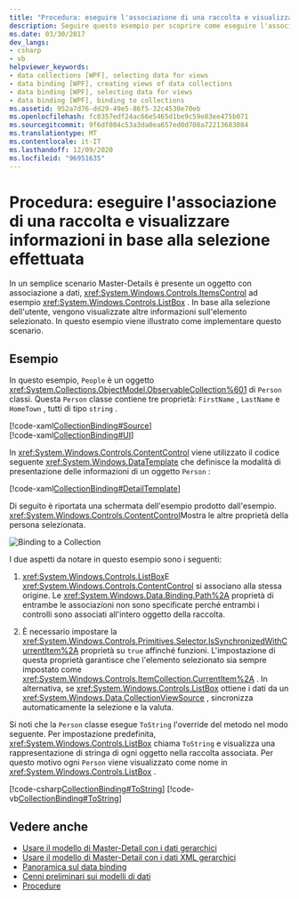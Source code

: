 ```yaml
---
title: "Procedura: eseguire l'associazione di una raccolta e visualizzare informazioni in base alla selezione effettuata"
description: Seguire questo esempio per scoprire come eseguire l'associazione a una raccolta e visualizzare le informazioni in base alla selezione nel Windows Presentation Foundation (WPF).
ms.date: 03/30/2017
dev_langs:
- csharp
- vb
helpviewer_keywords:
- data collections [WPF], selecting data for views
- data binding [WPF], creating views of data collections
- data binding [WPF], selecting data for views
- data binding [WPF], binding to collections
ms.assetid: 952a7d76-dd29-49e5-86f5-32c4530e70eb
ms.openlocfilehash: fc0357edf24ac66e5465d1be9c59e83ee475b071
ms.sourcegitcommit: 9f6df084c53a3da0ea657ed0d708a72213683084
ms.translationtype: MT
ms.contentlocale: it-IT
ms.lasthandoff: 12/09/2020
ms.locfileid: "96951635"
---
```

# <a name="how-to-bind-to-a-collection-and-display-information-based-on-selection"></a>Procedura: eseguire l'associazione di una raccolta e visualizzare informazioni in base alla selezione effettuata
In un semplice scenario Master-Details è presente un oggetto con associazione a dati, <xref:System.Windows.Controls.ItemsControl> ad esempio <xref:System.Windows.Controls.ListBox> . In base alla selezione dell'utente, vengono visualizzate altre informazioni sull'elemento selezionato. In questo esempio viene illustrato come implementare questo scenario.  
  
## <a name="example"></a>Esempio  
 In questo esempio, `People` è un oggetto <xref:System.Collections.ObjectModel.ObservableCollection%601> di `Person` classi. Questa `Person` classe contiene tre proprietà: `FirstName` , `LastName` e `HomeTown` , tutti di tipo `string` .  
  
 [!code-xaml[CollectionBinding#Source](~/samples/snippets/csharp/VS_Snippets_Wpf/CollectionBinding/CSharp/Window1.xaml#source)]  
[!code-xaml[CollectionBinding#UI](~/samples/snippets/csharp/VS_Snippets_Wpf/CollectionBinding/CSharp/Window1.xaml#ui)]  
  
 In <xref:System.Windows.Controls.ContentControl> viene utilizzato il codice seguente <xref:System.Windows.DataTemplate> che definisce la modalità di presentazione delle informazioni di un oggetto `Person` :  
  
 [!code-xaml[CollectionBinding#DetailTemplate](~/samples/snippets/csharp/VS_Snippets_Wpf/CollectionBinding/CSharp/Window1.xaml#detailtemplate)]  
  
 Di seguito è riportata una schermata dell'esempio prodotto dall'esempio. <xref:System.Windows.Controls.ContentControl>Mostra le altre proprietà della persona selezionata.  
  
 ![Binding to a Collection](./media/databinding-collectionbindingsample.png "DataBinding_CollectionBindingSample")  
  
 I due aspetti da notare in questo esempio sono i seguenti:  
  
1. <xref:System.Windows.Controls.ListBox>E <xref:System.Windows.Controls.ContentControl> si associano alla stessa origine. Le <xref:System.Windows.Data.Binding.Path%2A> proprietà di entrambe le associazioni non sono specificate perché entrambi i controlli sono associati all'intero oggetto della raccolta.  
  
2. È necessario impostare la <xref:System.Windows.Controls.Primitives.Selector.IsSynchronizedWithCurrentItem%2A> proprietà su `true` affinché funzioni. L'impostazione di questa proprietà garantisce che l'elemento selezionato sia sempre impostato come <xref:System.Windows.Controls.ItemCollection.CurrentItem%2A> . In alternativa, se <xref:System.Windows.Controls.ListBox> ottiene i dati da un <xref:System.Windows.Data.CollectionViewSource> , sincronizza automaticamente la selezione e la valuta.  
  
 Si noti che la `Person` classe esegue `ToString` l'override del metodo nel modo seguente. Per impostazione predefinita, <xref:System.Windows.Controls.ListBox> chiama `ToString` e visualizza una rappresentazione di stringa di ogni oggetto nella raccolta associata. Per questo motivo ogni `Person` viene visualizzato come nome in <xref:System.Windows.Controls.ListBox> .  
  
 [!code-csharp[CollectionBinding#ToString](~/samples/snippets/csharp/VS_Snippets_Wpf/CollectionBinding/CSharp/Data.cs#tostring)]
 [!code-vb[CollectionBinding#ToString](~/samples/snippets/visualbasic/VS_Snippets_Wpf/CollectionBinding/VisualBasic/Person.vb#tostring)]  
  
## <a name="see-also"></a>Vedere anche

- [Usare il modello di Master-Detail con i dati gerarchici](how-to-use-the-master-detail-pattern-with-hierarchical-data.md)
- [Usare il modello di Master-Detail con i dati XML gerarchici](how-to-use-the-master-detail-pattern-with-hierarchical-xml-data.md)
- [Panoramica sul data binding](/dotnet/desktop-wpf/data/data-binding-overview)
- [Cenni preliminari sui modelli di dati](data-templating-overview.md)
- [Procedure](data-binding-how-to-topics.md)
